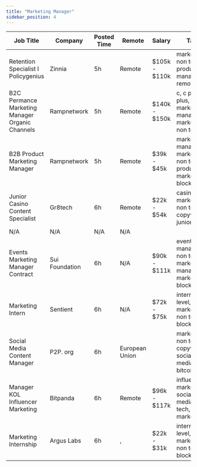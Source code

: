 ```yaml
---
title: "Marketing Manager"
sidebar_position: 4
---
```


| Job Title | Company | Posted Time | Remote | Salary | Tags | Apply Link |
|-----------|---------|-------------|--------|--------|------|------------|
| Retention Specialist I Policygenius | Zinnia | 5h | Remote | $105k - $110k | marketing, non tech, product manager, remote | [Apply](https://web3.career/retention-specialist-i-policygenius-zinnia/97588) |
| B2C Permance Marketing Manager Organic Channels | Rampnetwork | 5h | Remote | $140k - $150k | c, c plus plus, marketing manager, marketing, non tech | [Apply](https://web3.career/b2c-performance-marketing-manager-organic-channels-rampnetwork/95812) |
| B2B Product Marketing Manager | Rampnetwork | 5h | Remote | $39k - $45k | marketing manager, marketing, non tech, product marketing, blockchain | [Apply](https://web3.career/b2b-product-marketing-manager-rampnetwork/95811) |
| Junior Casino Content Specialist | Gr8tech | 6h | Remote | $22k - $54k | casino, marketing, non tech, copywriting, junior | [Apply](https://web3.career/junior-casino-content-specialist-gr8tech/98124) |
| N/A | N/A | N/A | N/A |  |  | [Apply](https://web3.career/metana) |
| Events Marketing Manager Contract | Sui Foundation | 6h | N/A | $90k - $111k | events manager, non tech, marketing manager, marketing, blockchain | [Apply](https://web3.career/events-marketing-manager-contract-suifoundation/98117) |
| Marketing Intern | Sentient | 6h | N/A | $72k - $75k | intern, entry level, marketing, non tech, blockchain | [Apply](https://web3.career/marketing-intern-sentient/98114) |
| Social Media Content Manager | P2P. org | 6h | European Union |  | marketing, non tech, copywriting, social media, bitcoin | [Apply](https://web3.career/social-media-content-manager-p2p-org/98105) |
| Manager KOL Influencer Marketing | Bitpanda | 6h | Remote | $96k - $117k | influencer marketing, social media, non tech, kol, marketing | [Apply](https://web3.career/manager-kol-influencer-marketing-bitpanda/97511) |
| Marketing Internship | Argus Labs | 6h | , | $22k - $31k | intern, entry level, marketing, non tech, blockchain | [Apply](https://web3.career/marketing-internship-arguslabs/98080) |
